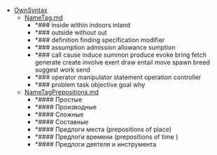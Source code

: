 - <a href = "E:\Node_projects\Node_Way\Education\src\Knowledge\OwnSyntax\cat.OwnSyntax\dir.OwnSyntax.md">OwnSyntax</a>
    - <a href = "E:\Node_projects\Node_Way\Education\src\Knowledge\OwnSyntax\NameTag.md">NameTag.md</a>
        - *### inside within indoors inland
        - *### outside without out
        - *### definition finding specification  modifier
        - *### assumption admission allowance sumption
        - *### call cause induce summon produce evoke bring fetch generate create involve exert draw entail move spawn breed suggest work send
        - *### operator manipulator statement operation controller
        - *### problem task objective goal why
    - <a href = "E:\Node_projects\Node_Way\Education\src\Knowledge\OwnSyntax\NameTagPrepositions.md">NameTagPrepositions.md</a>
        - *#### Простые
        - *#### Производные
        - *#### Сложные
        - *#### Составные
        - *#### Предлоги места (prepositions of place)
        - *#### Предлоги времени (prepositions of time )
        - *#### Предлоги деятеля и инструмента
